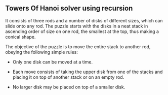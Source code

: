 Towers Of Hanoi solver using recursion
---

It consists of three rods and a number of disks of different sizes, which can slide onto any rod. The puzzle starts with the disks in a neat stack in ascending order of size on one rod, the smallest at the top, thus making a conical shape.

The objective of the puzzle is to move the entire stack to another rod, obeying the following simple rules:

- Only one disk can be moved at a time.

- Each move consists of taking the upper disk from one of the stacks and placing it on top of another stack or on an empty rod.

- No larger disk may be placed on top of a smaller disk.
